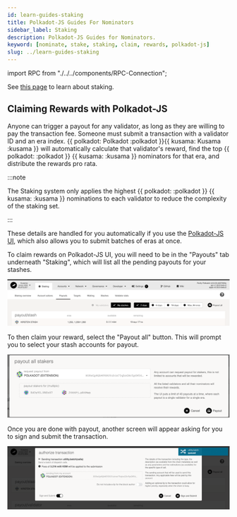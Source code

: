 ```yaml
---
id: learn-guides-staking
title: Polkadot-JS Guides For Nominators
sidebar_label: Staking
description: Polkadot-JS Guides for Nominators.
keyword: [nominate, stake, staking, claim, rewards, polkadot-js]
slug: ../learn-guides-staking
---
```


import RPC from "./../../components/RPC-Connection";

See [this page](./learn-staking.md) to learn about staking.

## Claiming Rewards with Polkadot-JS

Anyone can trigger a payout for any validator, as long as they are willing to pay the transaction
fee. Someone must submit a transaction with a validator ID and an era index.
{{ polkadot: Polkadot :polkadot }}{{ kusama: Kusama :kusama }} will automatically calculate that
validator's reward, find the top
{{ polkadot: <RPC network="polkadot" path="consts.staking.maxNominatorRewardedPerValidator" defaultValue={512}/> :polkadot }}
{{ kusama: <RPC network="kusama" path="consts.staking.maxNominatorRewardedPerValidator" defaultValue={512}/> :kusama }}
nominators for that era, and distribute the rewards pro rata.

:::note

The Staking system only applies the highest
{{ polkadot: <RPC network="polkadot" path="consts.staking.maxNominatorRewardedPerValidator" defaultValue={512}/> :polkadot }}
{{ kusama: <RPC network="kusama" path="consts.staking.maxNominatorRewardedPerValidator" defaultValue={512}/> :kusama }}
nominations to each validator to reduce the complexity of the staking set.

:::

These details are handled for you automatically if you use the
[Polkadot-JS UI](https://polkadot.js.org/apps/#/staking/payout), which also allows you to submit
batches of eras at once.

To claim rewards on Polkadot-JS UI, you will need to be in the "Payouts" tab underneath "Staking",
which will list all the pending payouts for your stashes.

![pending-payouts](../assets/polkadotjs_payout_page.png)

To then claim your reward, select the "Payout all" button. This will prompt you to select your stash
accounts for payout.

![select-payouts](../assets/polkadotjs_payout_popup.png)

Once you are done with payout, another screen will appear asking for you to sign and submit the
transaction.

![transaction-payouts](../assets/polkadotjs_payout_complete.png)
